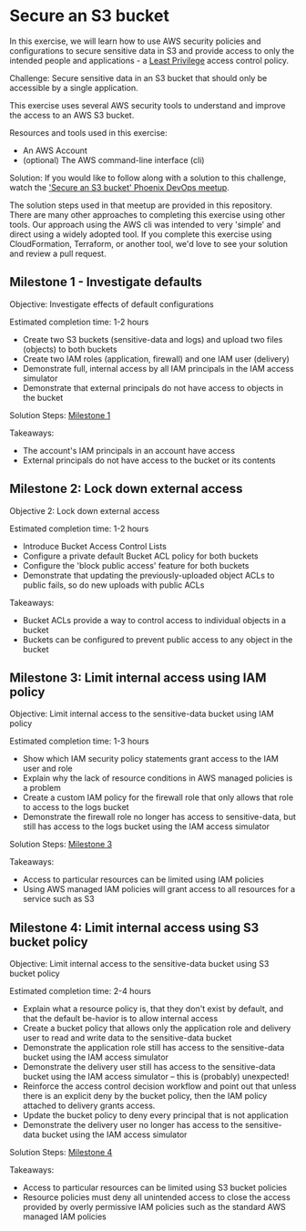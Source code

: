 # Secure an S3 bucket

In this exercise, we will learn how to use AWS security policies and configurations to secure sensitive data in S3 
and provide access to only the intended people and applications - a 
[Least Privilege](https://en.wikipedia.org/wiki/Principle_of_least_privilege) access control policy.

Challenge: Secure sensitive data in an S3 bucket that should only be accessible by a single application.

This exercise uses several AWS security tools to understand and improve the access to an AWS S3 bucket.

Resources and tools used in this exercise:
 
* An AWS Account
* (optional) The AWS command-line interface (cli)

Solution: If you would like to follow along with a solution to this challenge, watch the
['Secure an S3 bucket' Phoenix DevOps meetup](https://youtu.be/WIZPSuSoQq4).  

The solution steps used in that meetup are provided in this repository.
There are many other approaches to completing this exercise using other tools.  Our approach using the AWS cli was
intended to very 'simple' and direct using a widely adopted tool. If you complete this exercise using
CloudFormation, Terraform, or another tool, we'd love to see your solution and review a pull request.
  
## Milestone 1 - Investigate defaults
 
Objective: Investigate effects of default configurations

Estimated completion time: 1-2 hours

* Create two S3 buckets (sensitive-data and logs) and upload two files (objects) to both buckets
* Create two IAM roles (application, firewall) and one IAM user (delivery)
* Demonstrate full, internal access by all IAM principals in the IAM access simulator
* Demonstrate that external principals do not have access to objects in the bucket

Solution Steps: [Milestone 1](steps-milestone-1.md)

Takeaways:

* The account's IAM principals in an account have access 
* External principals do not have access to the bucket or its contents

## Milestone 2: Lock down external access

Objective 2: Lock down external access

Estimated completion time: 1-2 hours

* Introduce Bucket Access Control Lists
* Configure a private default Bucket ACL policy for both buckets
* Configure the 'block public access' feature for both buckets
* Demonstrate that updating the previously-uploaded object ACLs to public fails, so do new uploads with public ACLs

Takeaways:
* Bucket ACLs provide a way to control access to individual objects in a bucket
* Buckets can be configured to prevent public access to any object in the bucket

## Milestone 3: Limit internal access using IAM policy 

Objective: Limit internal access to the sensitive-data bucket using IAM policy

Estimated completion time: 1-3 hours

* Show which IAM security policy statements grant access to the IAM user and role 
* Explain why the lack of resource conditions in AWS managed policies is a problem
* Create a custom IAM policy for the firewall role that only allows that role to access to the logs bucket
* Demonstrate the firewall role no longer has access to sensitive-data, but still has access to the logs bucket using the IAM access simulator

Solution Steps: [Milestone 3](steps-milestone-3.md)

Takeaways:
* Access to particular resources can be limited using IAM policies
* Using AWS managed IAM policies will grant access to all resources for a service such as S3

## Milestone 4: Limit internal access using S3 bucket policy

Objective: Limit internal access to the sensitive-data bucket using S3 bucket policy

Estimated completion time: 2-4 hours

* Explain what a resource policy is, that they don't exist by default, and that the default be-havior is to allow internal access
* Create a bucket policy that allows only the application role and delivery user to read and write data to the sensitive-data bucket
* Demonstrate the application role still has access to the sensitive-data bucket using the IAM access simulator
* Demonstrate the delivery user still has access to the sensitive-data bucket using the IAM access simulator – this is (probably) unexpected!
* Reinforce the access control decision workflow and point out that unless there is an explicit deny by the bucket policy, then the IAM policy attached to delivery grants access.
* Update the bucket policy to deny every principal that is not application
* Demonstrate the delivery user no longer has access to the sensitive-data bucket using the IAM access simulator 

Solution Steps: [Milestone 4](steps-milestone-4.md)

Takeaways:
* Access to particular resources can be limited using S3 bucket policies
* Resource policies must deny all unintended access to close the access provided by overly permissive IAM policies such as the standard AWS managed IAM policies
